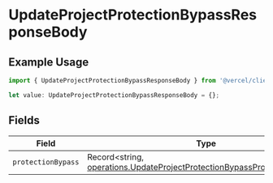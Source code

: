 # UpdateProjectProtectionBypassResponseBody

## Example Usage

```typescript
import { UpdateProjectProtectionBypassResponseBody } from '@vercel/client/models/operations';

let value: UpdateProjectProtectionBypassResponseBody = {};
```

## Fields

| Field              | Type                                                                                                                                                 | Required           | Description |
| ------------------ | ---------------------------------------------------------------------------------------------------------------------------------------------------- | ------------------ | ----------- |
| `protectionBypass` | Record<string, [operations.UpdateProjectProtectionBypassProtectionBypass](../../models/operations/updateprojectprotectionbypassprotectionbypass.md)> | :heavy_minus_sign: | N/A         |
